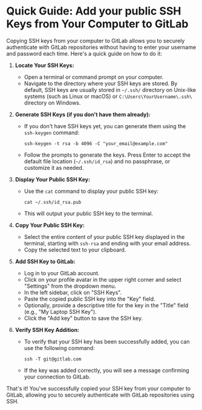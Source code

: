 # Quick Guide: Add your public SSH Keys from Your Computer to GitLab

Copying SSH keys from your computer to GitLab allows you to securely authenticate with GitLab repositories without having to enter your username and password each time. Here's a quick guide on how to do it:

1. **Locate Your SSH Keys:**
   - Open a terminal or command prompt on your computer.
   - Navigate to the directory where your SSH keys are stored. By default, SSH keys are usually stored in `~/.ssh/` directory on Unix-like systems (such as Linux or macOS) or `C:\Users\YourUsername\.ssh\` directory on Windows.

2. **Generate SSH Keys (if you don't have them already):**
   - If you don't have SSH keys yet, you can generate them using the `ssh-keygen` command:
     ```
     ssh-keygen -t rsa -b 4096 -C "your_email@example.com"
     ```
   - Follow the prompts to generate the keys. Press Enter to accept the default file location (`~/.ssh/id_rsa`) and no passphrase, or customize it as needed.

3. **Display Your Public SSH Key:**
   - Use the `cat` command to display your public SSH key:
     ```
     cat ~/.ssh/id_rsa.pub
     ```
   - This will output your public SSH key to the terminal.

4. **Copy Your Public SSH Key:**
   - Select the entire content of your public SSH key displayed in the terminal, starting with `ssh-rsa` and ending with your email address.
   - Copy the selected text to your clipboard.

5. **Add SSH Key to GitLab:**
   - Log in to your GitLab account.
   - Click on your profile avatar in the upper right corner and select "Settings" from the dropdown menu.
   - In the left sidebar, click on "SSH Keys".
   - Paste the copied public SSH key into the "Key" field.
   - Optionally, provide a descriptive title for the key in the "Title" field (e.g., "My Laptop SSH Key").
   - Click the "Add key" button to save the SSH key.

6. **Verify SSH Key Addition:**
   - To verify that your SSH key has been successfully added, you can use the following command:
     ```
     ssh -T git@gitlab.com
     ```
   - If the key was added correctly, you will see a message confirming your connection to GitLab.

That's it! You've successfully copied your SSH key from your computer to GitLab, allowing you to securely authenticate with GitLab repositories using SSH.
